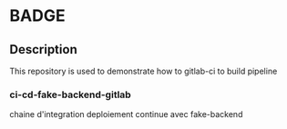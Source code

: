 # BADGE

## Description

This repository is used to demonstrate how to gitlab-ci to build pipeline

### ci-cd-fake-backend-gitlab

chaine d'integration deploiement continue avec fake-backend
